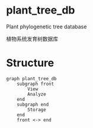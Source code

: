 # plant_tree_db
Plant phylogenetic tree database

植物系统发育树数据库

# Structure
```mermaid
graph plant_tree_db
    subgraph front
        View
        Analyze
    end
    subgraph end
        Storage
    end
    front <-> end
```